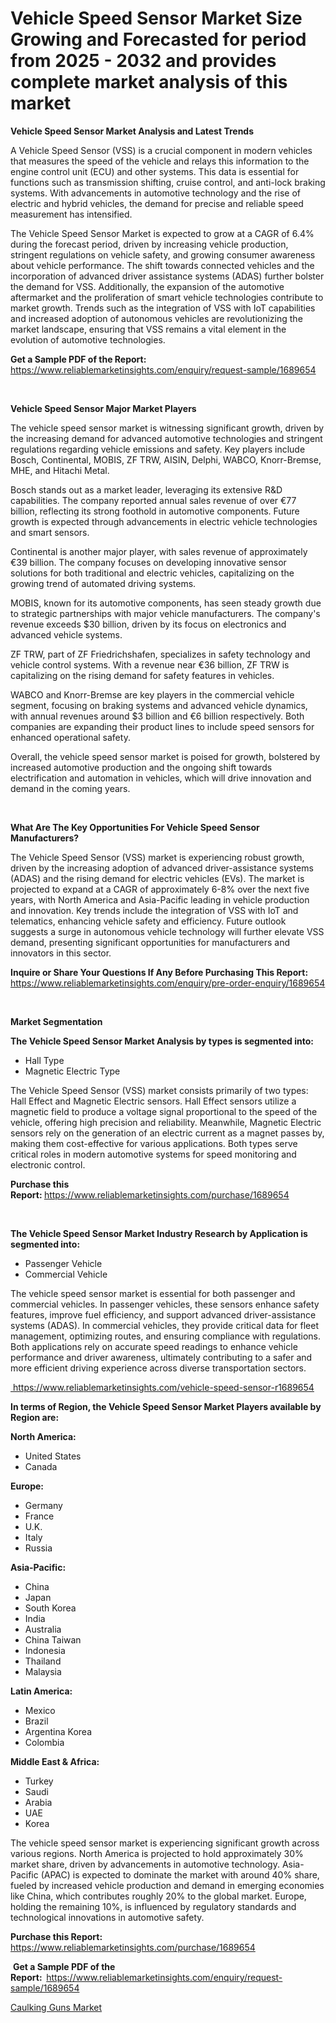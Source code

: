 <p><h1>Vehicle Speed Sensor Market Size Growing and Forecasted for period from 2025 - 2032 and provides complete market analysis of this market</h1></p><p><strong>Vehicle Speed Sensor Market Analysis and Latest Trends</strong></p>
<p><p>A Vehicle Speed Sensor (VSS) is a crucial component in modern vehicles that measures the speed of the vehicle and relays this information to the engine control unit (ECU) and other systems. This data is essential for functions such as transmission shifting, cruise control, and anti-lock braking systems. With advancements in automotive technology and the rise of electric and hybrid vehicles, the demand for precise and reliable speed measurement has intensified.</p><p>The Vehicle Speed Sensor Market is expected to grow at a CAGR of 6.4% during the forecast period, driven by increasing vehicle production, stringent regulations on vehicle safety, and growing consumer awareness about vehicle performance. The shift towards connected vehicles and the incorporation of advanced driver assistance systems (ADAS) further bolster the demand for VSS. Additionally, the expansion of the automotive aftermarket and the proliferation of smart vehicle technologies contribute to market growth. Trends such as the integration of VSS with IoT capabilities and increased adoption of autonomous vehicles are revolutionizing the market landscape, ensuring that VSS remains a vital element in the evolution of automotive technologies.</p></p>
<p><strong>Get a Sample PDF of the Report:&nbsp;</strong> <a href="https://www.reliablemarketinsights.com/enquiry/request-sample/1689654?utm_campaign=2004&utm_medium=2&utm_source=Github&utm_content=ia&utm_term=07012025&utm_id=vehicle-speed-sensor">https://www.reliablemarketinsights.com/enquiry/request-sample/1689654</a></p>
<p>&nbsp;</p>
<p><strong>Vehicle Speed Sensor Major Market Players</strong></p>
<p><p>The vehicle speed sensor market is witnessing significant growth, driven by the increasing demand for advanced automotive technologies and stringent regulations regarding vehicle emissions and safety. Key players include Bosch, Continental, MOBIS, ZF TRW, AISIN, Delphi, WABCO, Knorr-Bremse, MHE, and Hitachi Metal.</p><p>Bosch stands out as a market leader, leveraging its extensive R&D capabilities. The company reported annual sales revenue of over €77 billion, reflecting its strong foothold in automotive components. Future growth is expected through advancements in electric vehicle technologies and smart sensors.</p><p>Continental is another major player, with sales revenue of approximately €39 billion. The company focuses on developing innovative sensor solutions for both traditional and electric vehicles, capitalizing on the growing trend of automated driving systems.</p><p>MOBIS, known for its automotive components, has seen steady growth due to strategic partnerships with major vehicle manufacturers. The company's revenue exceeds $30 billion, driven by its focus on electronics and advanced vehicle systems.</p><p>ZF TRW, part of ZF Friedrichshafen, specializes in safety technology and vehicle control systems. With a revenue near €36 billion, ZF TRW is capitalizing on the rising demand for safety features in vehicles.</p><p>WABCO and Knorr-Bremse are key players in the commercial vehicle segment, focusing on braking systems and advanced vehicle dynamics, with annual revenues around $3 billion and €6 billion respectively. Both companies are expanding their product lines to include speed sensors for enhanced operational safety.</p><p>Overall, the vehicle speed sensor market is poised for growth, bolstered by increased automotive production and the ongoing shift towards electrification and automation in vehicles, which will drive innovation and demand in the coming years.</p></p>
<p>&nbsp;</p>
<p><strong>What Are The Key Opportunities For Vehicle Speed Sensor Manufacturers?</strong></p>
<p><p>The Vehicle Speed Sensor (VSS) market is experiencing robust growth, driven by the increasing adoption of advanced driver-assistance systems (ADAS) and the rising demand for electric vehicles (EVs). The market is projected to expand at a CAGR of approximately 6-8% over the next five years, with North America and Asia-Pacific leading in vehicle production and innovation. Key trends include the integration of VSS with IoT and telematics, enhancing vehicle safety and efficiency. Future outlook suggests a surge in autonomous vehicle technology will further elevate VSS demand, presenting significant opportunities for manufacturers and innovators in this sector.</p></p>
<p><strong>Inquire or Share Your Questions If Any Before Purchasing This Report:</strong> <a href="https://www.reliablemarketinsights.com/enquiry/pre-order-enquiry/1689654?utm_campaign=2004&utm_medium=2&utm_source=Github&utm_content=ia&utm_term=07012025&utm_id=vehicle-speed-sensor">https://www.reliablemarketinsights.com/enquiry/pre-order-enquiry/1689654</a></p>
<p>&nbsp;</p>
<p><strong>Market Segmentation</strong></p>
<p><strong>The Vehicle Speed Sensor Market Analysis by types is segmented into:</strong></p>
<p><ul><li>Hall Type</li><li>Magnetic Electric Type</li></ul></p>
<p><p>The Vehicle Speed Sensor (VSS) market consists primarily of two types: Hall Effect and Magnetic Electric sensors. Hall Effect sensors utilize a magnetic field to produce a voltage signal proportional to the speed of the vehicle, offering high precision and reliability. Meanwhile, Magnetic Electric sensors rely on the generation of an electric current as a magnet passes by, making them cost-effective for various applications. Both types serve critical roles in modern automotive systems for speed monitoring and electronic control.</p></p>
<p><strong>Purchase this Report:&nbsp;</strong><a href="https://www.reliablemarketinsights.com/purchase/1689654?utm_campaign=2004&utm_medium=2&utm_source=Github&utm_content=ia&utm_term=07012025&utm_id=vehicle-speed-sensor">https://www.reliablemarketinsights.com/purchase/1689654</a></p>
<p>&nbsp;</p>
<p><strong>The Vehicle Speed Sensor Market Industry Research by Application is segmented into:</strong></p>
<p><ul><li>Passenger Vehicle</li><li>Commercial Vehicle</li></ul></p>
<p><p>The vehicle speed sensor market is essential for both passenger and commercial vehicles. In passenger vehicles, these sensors enhance safety features, improve fuel efficiency, and support advanced driver-assistance systems (ADAS). In commercial vehicles, they provide critical data for fleet management, optimizing routes, and ensuring compliance with regulations. Both applications rely on accurate speed readings to enhance vehicle performance and driver awareness, ultimately contributing to a safer and more efficient driving experience across diverse transportation sectors.</p></p>
<p><a href="https://www.reliablemarketinsights.com/vehicle-speed-sensor-r1689654?utm_campaign=2004&utm_medium=2&utm_source=Github&utm_content=ia&utm_term=07012025&utm_id=vehicle-speed-sensor">&nbsp;https://www.reliablemarketinsights.com/vehicle-speed-sensor-r1689654</a></p>
<p><strong>In terms of Region, the Vehicle Speed Sensor Market Players available by Region are:</strong></p>
<p>
    <p> <strong> North America: </strong>
        <ul>
            <li>United States</li>
            <li>Canada</li>
        </ul>
        </p> 
    <p> <strong> Europe: </strong>
        <ul>
            <li>Germany</li>
            <li>France</li>
            <li>U.K.</li>
            <li>Italy</li>
            <li>Russia</li>
        </ul>
        </p> 
    <p> <strong> Asia-Pacific: </strong>
        <ul>
            <li>China</li>
            <li>Japan</li>
            <li>South Korea</li>
            <li>India</li>
            <li>Australia</li>
            <li>China Taiwan</li>
            <li>Indonesia</li>
            <li>Thailand</li>
            <li>Malaysia</li>
        </ul>
        </p> 
    <p> <strong> Latin America: </strong>
        <ul>
            <li>Mexico</li>
            <li>Brazil</li>
            <li>Argentina Korea</li>
            <li>Colombia</li>
        </ul>
        </p> 
    <p> <strong> Middle East & Africa: </strong>
        <ul>
            <li>Turkey</li>
            <li>Saudi</li>
            <li>Arabia</li>
            <li>UAE</li>
            <li>Korea</li>
        </ul>
    </p>
    </p>
<p><p>The vehicle speed sensor market is experiencing significant growth across various regions. North America is projected to hold approximately 30% market share, driven by advancements in automotive technology. Asia-Pacific (APAC) is expected to dominate the market with around 40% share, fueled by increased vehicle production and demand in emerging economies like China, which contributes roughly 20% to the global market. Europe, holding the remaining 10%, is influenced by regulatory standards and technological innovations in automotive safety.</p></p>
<p><strong>Purchase this Report: </strong><a href="https://www.reliablemarketinsights.com/purchase/1689654?utm_campaign=2004&utm_medium=2&utm_source=Github&utm_content=ia&utm_term=07012025&utm_id=vehicle-speed-sensor">https://www.reliablemarketinsights.com/purchase/1689654</a></p>
<p>&nbsp;<strong>Get a Sample PDF of the Report:&nbsp;&nbsp;</strong><a href="https://www.reliablemarketinsights.com/enquiry/request-sample/1689654?utm_campaign=2004&utm_medium=2&utm_source=Github&utm_content=ia&utm_term=07012025&utm_id=vehicle-speed-sensor">https://www.reliablemarketinsights.com/enquiry/request-sample/1689654</a></p>
<p><strong></strong></p>
<p><p><a href="https://github.com/globismark/Market-Research-Report-List-5/blob/main/caulking-guns-market.md?utm_campaign=2004&utm_medium=2&utm_source=Github&utm_content=ia&utm_term=07012025&utm_id=vehicle-speed-sensor">Caulking Guns Market</a></p></p>